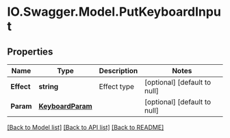 # IO.Swagger.Model.PutKeyboardInput
## Properties

Name | Type | Description | Notes
------------ | ------------- | ------------- | -------------
**Effect** | **string** | Effect type | [optional] [default to null]
**Param** | [**KeyboardParam**](KeyboardParam.md) |  | [optional] [default to null]

[[Back to Model list]](../README.md#documentation-for-models) [[Back to API list]](../README.md#documentation-for-api-endpoints) [[Back to README]](../README.md)

